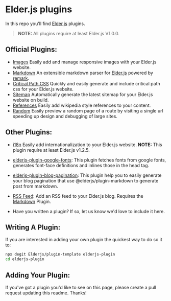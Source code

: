 # Elder.js plugins

In this repo you'll find [Elder.js](https://elderguide.com/tech/elderjs/) plugins.

> **NOTE:** All plugins require at least Elder.js V1.0.0.

## Official Plugins:

- [Images](https://github.com/Elderjs/plugins/tree/master/packages/images) Easily add and manage responsive images with your Elder.js website.
- [Markdown](https://github.com/Elderjs/plugins/tree/master/packages/markdown) An extensible markdown parser for [Elder.js](https://github.com/Elderjs/elderjs/) powered by [remark](https://github.com/remarkjs/remark).
- [Critical Path CSS](https://github.com/Elderjs/plugins/tree/master/packages/critical-path-css) Quickly and easily generate and include critical path css for your Elder.js website.
- [Sitemap](https://github.com/Elderjs/plugins/tree/master/packages/sitemap) Automatically generate the latest sitemap for your Elder.js website on build.
- [References](https://github.com/Elderjs/plugins/tree/master/packages/references) Easily add wikipedia style references to your content.
- [Random](https://github.com/Elderjs/plugins/tree/master/packages/random) Easily preview a random page of a route by visiting a single url speeding up design and debugging of large sites.

## Other Plugins:

- [i18n](https://github.com/kiuKisas/elderjs-plugin-i18n) Easily add internationalization to your Elder.js website.
  **NOTE:** This plugin require at least Elder.js v1.2.5.

- [elderjs-plugin-google-fonts](https://github.com/kevmodrome/elderjs-plugin-google-fonts): This plugin fetches fonts from google fonts, generates font-face definitions and inlines those in the head tag.

- [elderjs-plugin-blog-pagination](https://github.com/noxasch/elderjs-plugin-blog-pagination): This plugin help you to easily generate your blog pagination that use @elderjs/plugin-markdown to generate post from markdown.

- [RSS Feed](https://github.com/lukaskawerau/plugin-rss): Add an RSS feed to your Elder.js blog. Requires the [Markdown](https://github.com/Elderjs/plugins/tree/master/packages/markdown) Plugin.

- Have you written a plugin? If so, let us know we'd love to include it here.

## Writing A Plugin:

If you are interested in adding your own plugin the quickest way to do so it to:

```bash
npx degit Elderjs/plugin-template elderjs-plugin
cd elderjs-plugin
```

## Adding Your Plugin:

If you've got a plugin you'd like to see on this page, please create a pull request updating this readme. Thanks!
